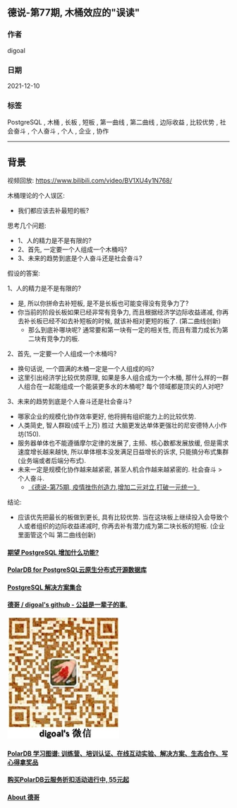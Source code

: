 ## 德说-第77期, 木桶效应的"误读"  
                            
### 作者                            
digoal                            
                            
### 日期                            
2021-12-10                         
                            
### 标签                         
PostgreSQL , 木桶 , 长板 , 短板 , 第一曲线 , 第二曲线 , 边际收益 , 比较优势 , 社会奋斗 , 个人奋斗 , 个人 , 企业 , 协作              
                          
----                          
                          
## 背景                          
视频回放: https://www.bilibili.com/video/BV1XU4y1N768/    
  
木桶理论的个人误区:   
- 我们都应该去补最短的板?    
  
思考几个问题:   
- 1、人的精力是不是有限的?   
- 2、首先, 一定要一个人组成一个木桶吗?  
- 3、未来的趋势到底是个人奋斗还是社会奋斗?   
  
假设的答案:  
  
1、人的精力是不是有限的?   
- 是, 所以你拼命去补短板, 是不是长板也可能变得没有竞争力了?   
- 你当前的阶段长板如果已经非常有竞争力, 而且根据经济学边际收益递减, 你再去补长板已经不如去补短板的时候, 就该补相对更短的板了. (第二曲线创新)  
    - 那么到底补哪块呢? 通常要和第一块有一定的相关性, 而且有潜力成长为第二块有竞争力的板.  
  
2、首先, 一定要一个人组成一个木桶吗?  
- 换句话说, 一个圆满的木桶一定是一个人组成的吗?   
- 这里引出经济学比较优势原理, 如果是多人组合成为一个木桶, 那什么样的一群人组合在一起能组成一个能装更多水的木桶呢? 每个领域都是顶尖的人对吧?   
  
3、未来的趋势到底是个人奋斗还是社会奋斗?     
- 哪家企业的规模化协作效率更好, 他将拥有组织能力上的比较优势.  
- 人类简史, 智人群殴(成千上万) 胜过 大脑更发达单体更强壮的尼安德特人小作坊(150).   
- 服务器单体也不能遵循摩尔定律的发展了, 主频、核心数都发展放缓, 但是需求速度增长越来越快, 所以单体根本没发满足日益增长的诉求, 只能搞分布式集群(业务端或者后端分布式).  
- 未来一定是规模化协作越来越紧密, 甚至人机合作越来越紧密的.  社会奋斗 > 个人奋斗.    
    - [《德说-第75期, 疫情挫伤创造力,增加二元对立,打破一元统一》](../202112/20211207_04.md)    
  
  
结论:  
- 应该优先把最长的板做到更长, 具有比较优势. 当在这块板上继续投入会导致个人或者组织的边际收益递减时, 你再去补有潜力成为第二块长板的短板. (企业里面管这个叫 第二曲线创新)  
  
  
  
  
#### [期望 PostgreSQL 增加什么功能?](https://github.com/digoal/blog/issues/76 "269ac3d1c492e938c0191101c7238216")
  
  
#### [PolarDB for PostgreSQL云原生分布式开源数据库](https://github.com/ApsaraDB/PolarDB-for-PostgreSQL "57258f76c37864c6e6d23383d05714ea")
  
  
#### [PostgreSQL 解决方案集合](https://yq.aliyun.com/topic/118 "40cff096e9ed7122c512b35d8561d9c8")
  
  
#### [德哥 / digoal's github - 公益是一辈子的事.](https://github.com/digoal/blog/blob/master/README.md "22709685feb7cab07d30f30387f0a9ae")
  
  
![digoal's wechat](../pic/digoal_weixin.jpg "f7ad92eeba24523fd47a6e1a0e691b59")
  
  
#### [PolarDB 学习图谱: 训练营、培训认证、在线互动实验、解决方案、生态合作、写心得拿奖品](https://www.aliyun.com/database/openpolardb/activity "8642f60e04ed0c814bf9cb9677976bd4")
  
  
#### [购买PolarDB云服务折扣活动进行中, 55元起](https://www.aliyun.com/activity/new/polardb-yunparter?userCode=bsb3t4al "e0495c413bedacabb75ff1e880be465a")
  
  
#### [About 德哥](https://github.com/digoal/blog/blob/master/me/readme.md "a37735981e7704886ffd590565582dd0")
  

